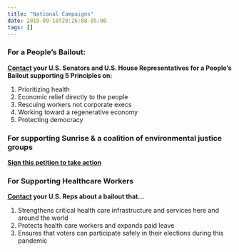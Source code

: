 ```yaml
---
title: "National Campaigns"
date: 2019-09-10T20:26:08-05:00
tags: []
---
```

### For a People’s Bailout:
**[Contact](https://www.thepeoplesbailout.org) your U.S. Senators and U.S. House Representatives for a People’s Bailout supporting 5 Principles on:**

1. Prioritizing health
1. Economic relief directly to the people
1. Rescuing workers not corporate execs
1. Working toward a regenerative economy
1. Protecting democracy

### For supporting Sunrise & a coalition of environmental justice groups

**[Sign this petition to take action](https://actionnetwork.org/forms/covid-19-petition)**


### For Supporting Healthcare Workers
**[Contact](https://www.plannedparenthoodaction.org/call/covid) your U.S. Reps about a bailout that...**

1. Strengthens critical health care infrastructure and services here and around the world
1. Protects health care workers and expands paid leave
1. Ensures that voters can participate safely in their elections during this pandemic


